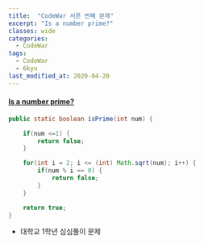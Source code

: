 ```yaml
---
title:  "CodeWar 서른 번째 문제"
excerpt: "Is a number prime?"
classes: wide
categories:
  - CodeWar
tags:
  - CodeWar
  - 6kyu
last_modified_at: 2020-04-20
---
```


#### [Is a number prime?](https://www.codewars.com/kata/5262119038c0985a5b00029f)

```java
public static boolean isPrime(int num) {

    if(num <=1) {
        return false;
    }

    for(int i = 2; i <= (int) Math.sqrt(num); i++) {
        if(num % i == 0) {
            return false;
        }
    }

    return true;
}
```

* 대학교 1학년 심심풀이 문제